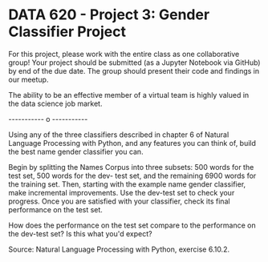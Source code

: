 # DATA 620 - Project 3: Gender Classifier Project


For this project, please work with the entire class as one collaborative group! Your project should be submitted (as a Jupyter Notebook via GitHub) by end of the due date. The group should present their code and findings in our meetup.

The ability to be an effective member of a virtual team is highly valued in the data science job market.

----------- o -----------

Using any of the three classifiers described in chapter 6 of Natural Language Processing with Python, and any features you can think of, build the best name gender classifier you can.

Begin by splitting the Names Corpus into three subsets: 500 words for the test set, 500 words for the dev- test set, and the remaining 6900 words for the training set. Then, starting with the example name gender classifier, make incremental improvements. Use the dev-test set to check your progress. Once you are satisfied with your classifier, check its final performance on the test set.

How does the performance on the test set compare to the performance on the dev-test set? Is this what you'd expect?

Source: Natural Language Processing with Python, exercise 6.10.2.